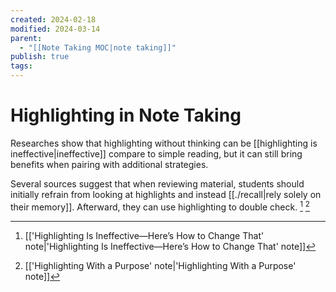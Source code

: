 ```yaml
---
created: 2024-02-18
modified: 2024-03-14
parent:
  - "[[Note Taking MOC|note taking]]"
publish: true
tags: 
---
```


# Highlighting in Note Taking
Researches show that highlighting without thinking can be [[highlighting is ineffective|ineffective]] compare to simple reading, but it can still bring benefits when pairing with additional strategies. 

Several sources suggest that when reviewing material, students should initially refrain from looking at highlights and instead [[./recall|rely solely on their memory]]. Afterward, they can use highlighting to double check. [^1] [^2]

[^1]: [['Highlighting Is Ineffective—Here’s How to Change That' note|'Highlighting Is Ineffective—Here’s How to Change That' note]]
[^2]: [['Highlighting With a Purpose' note|'Highlighting With a Purpose' note]]